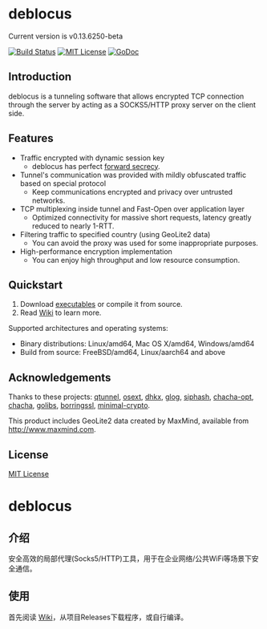 # deblocus

Current version is v0.13.6250-beta

[![Build Status](https://travis-ci.org/Lafeng/deblocus.svg?branch=master)](https://travis-ci.org/Lafeng/deblocus)
[![MIT License](https://img.shields.io/packagist/l/doctrine/orm.svg)](http://opensource.org/licenses/MIT)
[![GoDoc](https://godoc.org/github.com/Lafeng/deblocus?status.svg)](https://godoc.org/github.com/Lafeng/deblocus)

## Introduction

deblocus is a tunneling software that allows encrypted TCP connection through the server by acting as a SOCKS5/HTTP proxy server on the client side.

## Features

- Traffic encrypted with dynamic session key
	* deblocus has perfect [forward secrecy](https://en.wikipedia.org/wiki/Forward_secrecy).
- Tunnel's communication was provided with mildly obfuscated traffic based on special protocol
	* Keep communications encrypted and privacy over untrusted networks.
- TCP multiplexing inside tunnel and Fast-Open over application layer
	* Optimized connectivity for massive short requests, latency greatly reduced to nearly 1-RTT.
- Filtering traffic to specified country (using GeoLite2 data)
	* You can avoid the proxy was used for some inappropriate purposes.
- High-performance encryption implementation
	* You can enjoy high throughput and low resource consumption.

## Quickstart

1. Download [executables](https://github.com/Lafeng/deblocus/releases) or compile it from source.
2. Read [Wiki](https://github.com/Lafeng/deblocus/wiki) to learn more.

Supported architectures and operating systems:

- Binary distributions: Linux/amd64, Mac OS X/amd64, Windows/amd64
- Build from source: FreeBSD/amd64, Linux/aarch64 and above

## Acknowledgements

Thanks to these projects: [qtunnel](https://github.com/getqujing/qtunnel), [osext](https://bitbucket.org/kardianos/osext), [dhkx](https://github.com/monnand/dhkx), [glog](https://github.com/golang/glog), [siphash](https://github.com/dchest/siphash), [chacha-opt](https://github.com/floodyberry/chacha-opt), [chacha](https://github.com/romain-jacotin/ChaCha/), [golibs](https://github.com/cloudflare/golibs), [borringssl](https://boringssl.googlesource.com/boringssl/), [minimal-crypto](https://github.com/spance/minimal-crypto).

This product includes GeoLite2 data created by MaxMind, available from <http://www.maxmind.com>.

## License

[MIT License](https://github.com/Lafeng/deblocus/blob/master/LICENSE)


# deblocus

## 介绍

安全高效的局部代理(Socks5/HTTP)工具，用于在企业网络/公共WiFi等场景下安全通信。

## 使用

首先阅读 [Wiki](https://github.com/Lafeng/deblocus/wiki)，从项目Releases下载程序，或自行编译。
